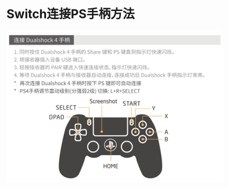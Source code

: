 # Switch连接PS手柄方法

![连接 Dualshock 4手柄.png](Switch%E8%BF%9E%E6%8E%A5PS%E6%89%8B%E6%9F%84%E6%96%B9%E6%B3%95%20b598f88e32d142e09f52684cb04ce6a6/%E8%BF%9E%E6%8E%A5_Dualshock_4%E6%89%8B%E6%9F%84.png)